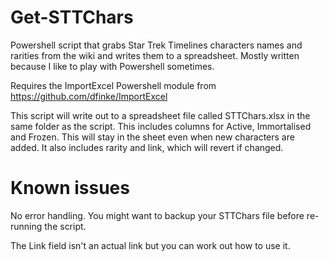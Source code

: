 # Get-STTChars
Powershell script that grabs Star Trek Timelines characters names and rarities from the wiki and writes them to a spreadsheet. Mostly written because I like to play with Powershell sometimes.

Requires the ImportExcel Powershell module from https://github.com/dfinke/ImportExcel

This script will write out to a spreadsheet file called STTChars.xlsx in the same folder as the script. This includes columns for Active, Immortalised and Frozen. This will stay in the sheet even when new characters are added. It also includes rarity and link, which will revert if changed.

# Known issues
No error handling. You might want to backup your STTChars file before re-running the script.

The Link field isn't an actual link but you can work out how to use it.
